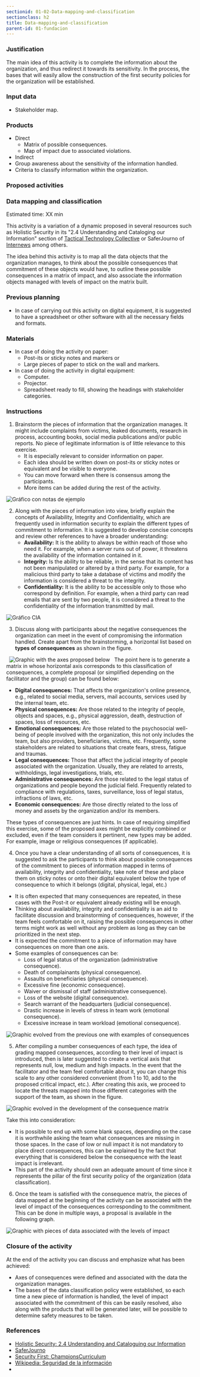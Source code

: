 ```yaml
---
sectionid: 01-02-Data-mapping-and-classification
sectionclass: h2
title: Data-mapping-and-classification
parent-id: 01-fundacion
---
```

### Justification
The main idea of this activity is to complete the information about the organization, and thus redirect it towards its sensitivity. In the process, the bases that will easily allow the construction of the first security policies for the organization will be established.

### Input data
* Stakeholder map.

### Products
* Direct
  * Matrix of possible consequences.
  * Map of impact due to associated violations.
* Indirect
 * Group awareness about the sensitivity of the information handled.
 * Criteria to classify information within the organization.

### Proposed activities

### Data mapping and classification
Estimated time: XX min

This activity is a variation of a dynamic proposed in several resources such as Holistic Security in its "2.4 Understanding and Cataloging our Information" section of [Tactical Technology Collective](https://tacticaltech.org/) or SaferJourno of [Internews](https://internews.org) among others.

The idea behind this activity is to map all the data objects that the organization manages,  to think about the possible consequences that commitment of these objects would have, to outline these possible consequences in a matrix of impact, and also associate the information objects managed with levels of impact on the matrix built.

### Previous planning
* In case of carrying out this activity on digital equipment, it is suggested to have a spreadsheet or other software with all the necessary fields and formats.

### Materials
* In case of doing the activity on paper:
  * Post-its or sticky notes and markers or
  * Large pieces of paper to stick on the wall and markers.
* In case of doing the activity in digital equipment:
  * Computer.
  * Projector.
  * Spreadsheet ready to fill, showing the headings with stakeholder categories.

### Instructions
1. Brainstorm the pieces of information that the organization manages. It might include complaints from victims, leaked documents, research in process, accounting books, social media publications and/or public reports. No piece of legitimate information is of little relevance to this exercise.
   * It is especially relevant to consider information on paper.
   * Each idea should be written down on post-its or sticky notes or equivalent and be visible to everyone.
   * You can move forward when there is consensus among the participants.
   * More items can be added during the rest of the activity.

  ![Gráfico con notas de ejemplo](0103/EN-Graphic-2.png)

2. Along with the pieces of information into view, briefly explain the concepts of Availability, Integrity and Confidentiality, which are frequently used in information security to explain the different types of commitment to information. It is suggested to develop concise concepts and review other references to have a broader understanding:
   * **Availability:** It is the ability to always be within reach of those who need it. For example, when a server runs out of power, it threatens the availability of the information contained in it.
   *  **Integrity:** Is the ability to be reliable, in the sense that its content has not been manipulated or altered by a third party. For example, for a malicious third party to take a database of victims and modify the information is considered a threat to the integrity.
   * **Confidentiality:** It is the ability to be accessible only to those who correspond by definition. For example, when a third party can read emails that are sent by two people, it is considered a threat to the confidentiality of the information transmitted by mail.

  ![Gráfico CIA](0103/EN-Graphic-3.png)

3. Discuss along with participants about the negative consequences the organization can meet in the event of compromising the information handled. Create apart from the brainstorming, a horizontal list based on **types of consequences** as shown in the figure.

  ![Graphic with the axes proposed below](0103/EN-Graphic-4.png)
  The point here is to generate a matrix in whose horizontal axis corresponds to this classification of consequences, a complete proposal (or simplified depending on the facilitator and the group) can be found below:

   * **Digital consequences:** That affects the organization's online presence, e.g., related to social media, servers, mail accounts, services used by the internal team, etc.
   * **Physical consequences:** Are those related to the integrity of people, objects and spaces, e.g., physical aggression, death, destruction of spaces, loss of resources, etc.
   * **Emotional consequences:** Are those related to the psychosocial well-being of people involved with the organization, this not only includes the team, but also providers, beneficiaries, victims, etc. Frequently, some stakeholders are related to situations that create fears, stress, fatigue and traumas.
   * **Legal consequences:** Those that affect the judicial integrity of people associated with the organization. Usually, they are related to arrests, withholdings, legal investigations, trials, etc.
   * **Administrative consequences:** Are those related to the legal status of organizations and people beyond the judicial field. Frequently related to compliance with regulations, taxes, surveillance, loss of legal status, infractions of laws, etc.
   * **Economic consequences:** Are those directly related to the loss of money and assets by the organization and/or its members.

These types of consequences are just hints. In case of requiring simplified this exercise, some of the proposed axes might be explicitly combined or excluded, even if the team considers it pertinent, new types may be added. For example, image or religious consequences (if applicable).

4. Once you have a clear understanding of all sorts of consequences, it is suggested to ask the participants to think about possible consequences of the commitment to pieces of information mapped in terms of availability, integrity and confidentiality, take note of these and place them on sticky notes or onto their  digital equivalent below the type of consequence to which it belongs (digital, physical, legal, etc.)
* It is often expected that many consequences are repeated, in these cases with the Post-it or equivalent already existing will be enough.
 
* Thinking about availability, integrity and confidentiality is an aid to facilitate discussion and brainstorming of consequences, however, if the team feels comfortable on it, raising the possible consequences in other terms might work as well without  any problem as long as they can be prioritized in the next step.
* It is expected the commitment to a piece of information may have consequences on more than one axis.
* Some examples of consequences can be:
  * Loss of legal status of the organization (administrative consequence).
  * Death of complainants (physical consequence).
  * Assaults on beneficiaries (physical consequence).
  * Excessive fine (economic consequence).
  * Waiver or dismissal of staff (administrative consequence).
  * Loss of the website (digital consequence).           
  * Search warrant of the headquarters (judicial consequence).
  * Drastic increase in levels of stress in team work (emotional consequence).
  * Excessive increase in team workload  (emotional consequence).

![Graphic evolved from the previous one with examples of consequences](0103/EN-Graphic-5.png)

5. After compiling a number consequences of each type, the idea of grading mapped consequences, according to their level of impact is introduced, then is later suggested to create a vertical axis that represents null, low, medium and high impacts. In the event that the facilitator and the team feel comfortable about it, you can change this scale to any other considered convenient (from 1 to 10, add to the proposed critical impact, etc.). After creating this axis, we proceed to locate the threats mapped into those different categories with the support of the team, as shown in the figure.

![Graphic evolved in the development of the consequence matrix](0103/EN-Graphic-6.png)

Take this into consideration:
* It is possible to end up with some blank spaces, depending on the case it is worthwhile asking the team what consequences are missing in those spaces. In the case of low or null impact it is not mandatory to place direct consequences, this can be explained by the fact that everything that is considered below the consequence with the least impact is irrelevant.
* This part of the activity should own an adequate amount of time since it represents the pillar of the first security policy of the organization (data classification).

6. Once the team is satisfied with the consequence matrix, the pieces of data mapped at the beginning of the activity can be associated with the level of impact of the consequences corresponding to the commitment. This can be done in multiple ways, a proposal is available in the following graph.

![Graphic with pieces of data associated with the levels of impact](0103/EN-Graphic-7.png) 

### Closure of the activity
At the end of the activity you can discuss and emphasize what has been achieved:
* Axes of consequences were defined and associated with the data the organization manages.
* The bases of the data classification policy were established, so each time a new piece of information is handled, the level of impact associated with the commitment of this can be easily resolved, also along with the products that will be generated later,  will be possible to determine safety measures to be taken.

### References
* [Holistic Security: 2.4 Understanding and Cataloguing our Information](https://holistic-security.tacticaltech.org/chapters/explore/2-4-understanding-and-cataloguing-our-information)
* [SaferJourno](https://www.internews.org/resource/saferjourno-digital-security-resources-media-trainers)
* [Security First: ChampionsCurriculum](https://github.com/securityfirst/championscurriculum/blob/master/communications.md)
* [Wikipedia: Seguridad de la información](https://es.wikipedia.org/wiki/Seguridad_de_la_informaci%C3%B3n)
*

